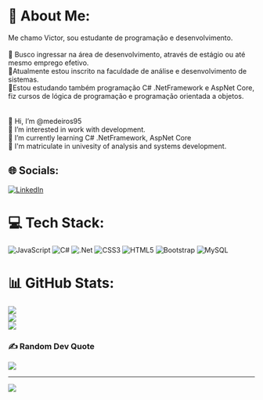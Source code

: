 # 💫 About Me:
 Me chamo Victor, sou estudante de programação e desenvolvimento.<br><br>👀 Busco ingressar na área de desenvolvimento, através de estágio ou até mesmo emprego efetivo.<br>🌱Atualmente estou inscrito na faculdade de análise e desenvolvimento de sistemas.<br>🌱Estou estudando também programação C# .NetFramework e AspNet Core, fiz cursos de lógica de programação e programação orientada a objetos.<br><br><br>👋 Hi, I’m @medeiros95<br>👀 I’m interested in work with development.<br>🌱 I’m currently learning C# .NetFramework, AspNet Core <br>🌱 I'm matriculate in univesity of analysis and systems development.<br>


## 🌐 Socials:
[![LinkedIn](https://img.shields.io/badge/LinkedIn-%230077B5.svg?logo=linkedin&logoColor=white)](https://linkedin.com/in/https://www.linkedin.com/in/victor-medeiros-508400169/) 

# 💻 Tech Stack:
![JavaScript](https://img.shields.io/badge/javascript-%23323330.svg?style=flat-square&logo=javascript&logoColor=%23F7DF1E) ![C#](https://img.shields.io/badge/c%23-%23239120.svg?style=flat-square&logo=c-sharp&logoColor=white) ![.Net](https://img.shields.io/badge/.NET-5C2D91?style=flat-square&logo=.net&logoColor=white) ![CSS3](https://img.shields.io/badge/css3-%231572B6.svg?style=flat-square&logo=css3&logoColor=white) ![HTML5](https://img.shields.io/badge/html5-%23E34F26.svg?style=flat-square&logo=html5&logoColor=white) ![Bootstrap](https://img.shields.io/badge/bootstrap-%23563D7C.svg?style=flat-square&logo=bootstrap&logoColor=white) ![MySQL](https://img.shields.io/badge/mysql-%2300f.svg?style=flat-square&logo=mysql&logoColor=white)
# 📊 GitHub Stats:
![](https://github-readme-stats.vercel.app/api?username=medeiros95&theme=vision-friendly-dark&hide_border=false&include_all_commits=true&count_private=true)<br/>
![](https://github-readme-streak-stats.herokuapp.com/?user=medeiros95&theme=vision-friendly-dark&hide_border=false)<br/>
![](https://github-readme-stats.vercel.app/api/top-langs/?username=medeiros95&theme=vision-friendly-dark&hide_border=false&include_all_commits=true&count_private=true&layout=compact)

### ✍️ Random Dev Quote
![](https://quotes-github-readme.vercel.app/api?type=horizontal&theme=tokyonight)

---
[![](https://visitcount.itsvg.in/api?id=medeiros95&icon=2&color=3)](https://visitcount.itsvg.in)

<!-- Proudly created with GPRM ( https://gprm.itsvg.in ) -->
